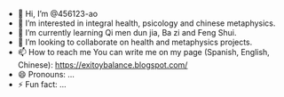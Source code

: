 - 👋 Hi, I’m @456123-ao
- 👀 I’m interested in integral health, psicology and chinese metaphysics.
- 🌱 I’m currently learning Qi men dun jia, Ba zi and Feng Shui.
- 💞️ I’m looking to collaborate on health and metaphysics projects.
- 📫 How to reach me You can write me on my page (Spanish, English, Chinese): https://exitoybalance.blogspot.com/
- 😄 Pronouns: ...
- ⚡ Fun fact: ...

<!---
456123-ao/456123-ao is a ✨ special ✨ repository because its `README.md` (this file) appears on your GitHub profile.
You can click the Preview link to take a look at your changes.
--->

